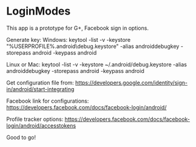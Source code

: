 # LoginModes

This app is a prototype for G+, Facebook sign in options.

Generate key:
Windows: 
keytool -list -v -keystore "%USERPROFILE%\.android\debug.keystore" -alias androiddebugkey -storepass android -keypass android

Linux or Mac:
keytool -list -v -keystore ~/.android/debug.keystore -alias androiddebugkey -storepass android -keypass android

Get configuration file from:
https://developers.google.com/identity/sign-in/android/start-integrating

Facebook link for configurations:
https://developers.facebook.com/docs/facebook-login/android/

Profile tracker options:
https://developers.facebook.com/docs/facebook-login/android/accesstokens

Good to go!
